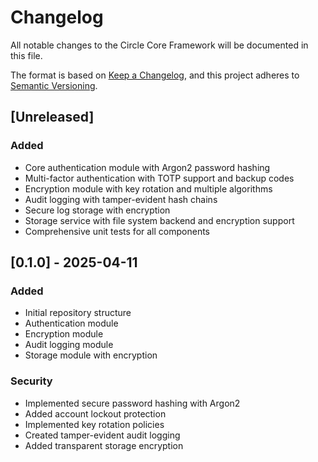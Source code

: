 # Changelog

All notable changes to the Circle Core Framework will be documented in this file.

The format is based on [Keep a Changelog](https://keepachangelog.com/en/1.0.0/),
and this project adheres to [Semantic Versioning](https://semver.org/spec/v2.0.0.html).

## [Unreleased]

### Added
- Core authentication module with Argon2 password hashing
- Multi-factor authentication with TOTP support and backup codes
- Encryption module with key rotation and multiple algorithms
- Audit logging with tamper-evident hash chains
- Secure log storage with encryption
- Storage service with file system backend and encryption support
- Comprehensive unit tests for all components

## [0.1.0] - 2025-04-11

### Added
- Initial repository structure
- Authentication module
- Encryption module
- Audit logging module
- Storage module with encryption

### Security
- Implemented secure password hashing with Argon2
- Added account lockout protection
- Implemented key rotation policies
- Created tamper-evident audit logging
- Added transparent storage encryption
